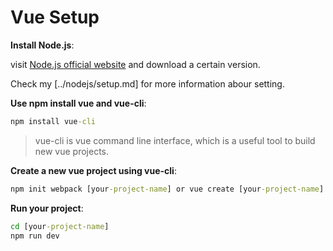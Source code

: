 # Vue Setup

**Install Node.js**:

visit [Node.js official website](https://nodejs.org/en/download/) and download a certain version.

Check my [../nodejs/setup.md] for more information abour setting.

**Use npm install vue and vue-cli**:

``` cmd
npm install vue-cli
```

> vue-cli is vue command line interface, which is a useful tool to build new vue projects.

**Create a new vue project using vue-cli**:

``` cmd
npm init webpack [your-project-name] or vue create [your-project-name]
```

**Run your project**:

``` cmd
cd [your-project-name]
npm run dev
```
